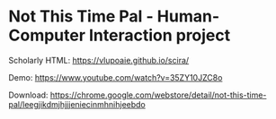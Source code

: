 # Not This Time Pal - Human-Computer Interaction project

Scholarly HTML: https://vlupoaie.github.io/scira/

Demo: https://www.youtube.com/watch?v=35ZY10JZC8o

Download: https://chrome.google.com/webstore/detail/not-this-time-pal/leegjikdmjhjjjeniecinmhnihjeebdo



